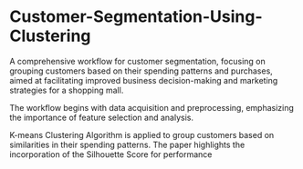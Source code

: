 # Customer-Segmentation-Using-Clustering
A comprehensive workflow for customer segmentation, focusing on grouping customers based on their spending patterns and purchases, aimed at facilitating improved business decision-making and marketing strategies for a shopping mall. 

The workflow begins with data acquisition and preprocessing, emphasizing the importance of feature selection and analysis.

K-means Clustering Algorithm is applied to group customers based on similarities in their spending patterns. The paper highlights the incorporation of the Silhouette Score for performance 
